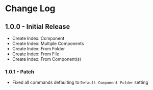 # Change Log

## 1.0.0 - Initial Release

- Create Index: Component
- Create Index: Multiple Components
- Create Index: From Folder
- Create Index: From File
- Create Index: From Component(s)

### 1.0.1 - Patch

- Fixed all commands defaulting to `Default Component Folder` setting
